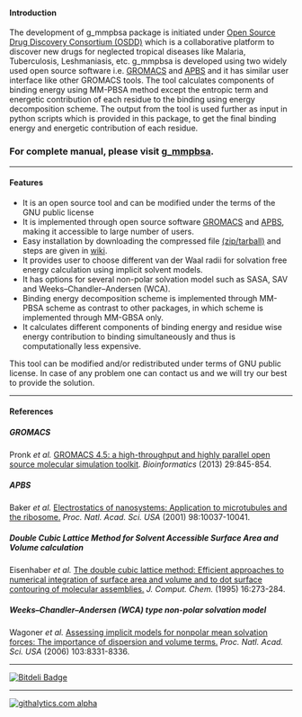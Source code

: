#### Introduction
The development of g_mmpbsa package is initiated under [Open Source Drug Discovery Consortium (OSDD)](http://www.osdd.net/) which is a collaborative platform to discover new drugs for neglected tropical diseases like Malaria, Tuberculosis, Leshmaniasis, etc. g_mmpbsa is developed using two widely used open source software i.e. [GROMACS](http://www.gromacs.org/) and     [APBS](http://www.poissonboltzmann.org/apbs) and it has similar user interface like other GROMACS tools. The tool calculates components of binding energy using MM-PBSA method except the entropic term and energetic contribution of each residue to the binding using energy decomposition scheme. The output from the tool is used further as input in python scripts which is provided in this package, to get the final binding energy and energetic contribution of each residue.

### For complete manual, please visit [g_mmpbsa](http://rashmikumari.github.io/g_mmpbsa/).

***
#### Features
* It is an open source tool and can be modified under the terms of the GNU public license 
* It is implemented through open source software [GROMACS](http://www.gromacs.org/) and [APBS](http://www.poissonboltzmann.org/apbs), making it accessible to large number of users. 
* Easy installation by downloading the compressed file [(zip/tarball)](https://github.com/RashmiKumari/g_mmpbsa/releases) and steps are given in [wiki](https://github.com/RashmiKumari/g_mmpbsa/wiki).
* It provides user to choose different van der Waal radii for solvation free energy calculation using implicit solvent models.
* It has options for several non-polar solvation model such as SASA, SAV and Weeks–Chandler–Andersen (WCA).
* Binding energy decomposition scheme is implemented through MM-PBSA scheme as contrast to other packages, in which scheme is implemented through MM-GBSA only. 
* It calculates different components of binding energy and residue wise energy contribution to binding simultaneously and thus is computationally less expensive.

This tool can be modified and/or redistributed under terms of GNU public license. In case of any problem one can contact us and we will try our best to provide the solution.
***

#### References
##### GROMACS
Pronk _et al._ [GROMACS 4.5: a high-throughput and highly parallel open source molecular simulation toolkit](http://bioinformatics.oxfordjournals.org/content/29/7/845.abstract). _Bioinformatics_ (2013) 29:845-854.
##### APBS
Baker _et al._ [Electrostatics of nanosystems: Application to microtubules and the ribosome.](http://www.pnas.org/content/98/18/10037.abstract) _Proc. Natl. Acad. Sci. USA_ (2001) 98:10037-10041.
##### Double Cubic Lattice Method for Solvent Accessible Surface Area and Volume calculation
Eisenhaber _et al._ [The double cubic lattice method: Efficient approaches to numerical integration of surface area and volume and to dot surface contouring of molecular assemblies.](http://onlinelibrary.wiley.com/doi/10.1002/jcc.540160303/abstract) _J. Comput. Chem._ (1995) 16:273-284.
##### Weeks–Chandler–Andersen (WCA) type non-polar solvation model
Wagoner _et al._ [Assessing implicit models for nonpolar mean solvation forces: The importance of dispersion and volume terms.](http://www.pnas.org/content/103/22/8331.abstract) _Proc. Natl. Acad. Sci. USA_ (2006) 103:8331-8336.
***
[![Bitdeli Badge](https://d2weczhvl823v0.cloudfront.net/RashmiKumari/g_mmpbsa/trend.png)](https://bitdeli.com/free "Bitdeli Badge")
***
[![githalytics.com alpha](https://cruel-carlota.pagodabox.com/b4a54ceb8ced19bac6811f06f58f000f "githalytics.com")](http://githalytics.com/RashmiKumari/g_mmpbsa)
